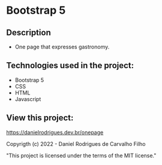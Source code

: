 # Bootstrap 5

## Description

- One page that expresses gastronomy.

## Technologies used in the project:

- Bootstrap 5
- CSS
- HTML
- Javascript

## View this project:

https://danielrodrigues.dev.br/onepage

Copyrigth (c) 2022 - Daniel Rodrigues de Carvalho Filho

"This project is licensed under the terms of the MIT license."
